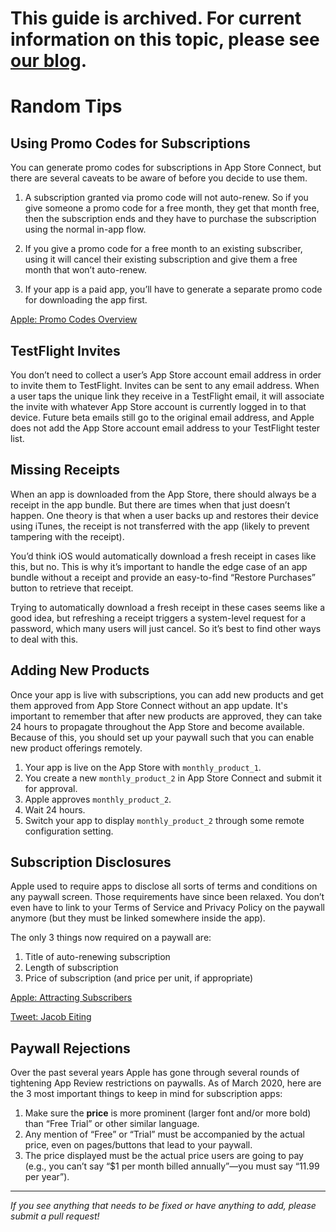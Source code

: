 # This guide is archived. For current information on this topic, please see [our blog](https://www.revenuecat.com/blog/engineering/the-ultimate-guide-to-subscription-testing-on-ios/).

# Random Tips

## Using Promo Codes for Subscriptions

You can generate promo codes for subscriptions in App Store Connect, but there are several caveats to be aware of before you decide to use them.

1. A subscription granted via promo code will not auto-renew. So if you give someone a promo code for a free month, they get that month free, then the subscription ends and they have to purchase the subscription using the normal in-app flow.

2. If you give a promo code for a free month to an existing subscriber, using it will cancel their existing subscription and give them a free month that won’t auto-renew.

3. If your app is a paid app, you’ll have to generate a separate promo code for downloading the app first.

[Apple: Promo Codes Overview](https://help.apple.com/app-store-connect/#/dev50869de4a)

## TestFlight Invites

You don’t need to collect a user’s App Store account email address in order to invite them to TestFlight. Invites can be sent to any email address. When a user taps the unique link they receive in a TestFlight email, it will associate the invite with whatever App Store account is currently logged in to that device. Future beta emails still go to the original email address, and Apple does not add the App Store account email address to your TestFlight tester list.

## Missing Receipts

When an app is downloaded from the App Store, there should always be a receipt in the app bundle. But there are times when that just doesn’t happen. One theory is that when a user backs up and restores their device using iTunes, the receipt is not transferred with the app (likely to prevent tampering with the receipt).

You’d think iOS would automatically download a fresh receipt in cases like this, but no. This is why it’s important to handle the edge case of an app bundle without a receipt and provide an easy-to-find “Restore Purchases” button to retrieve that receipt.

Trying to automatically download a fresh receipt in these cases seems like a good idea, but refreshing a receipt triggers a system-level request for a password, which many users will just cancel. So it’s best to find other ways to deal with this.

## Adding New Products

Once your app is live with subscriptions, you can add new products and get them approved from App Store Connect without an app update. It's important to remember that after new products are approved, they can take 24 hours to propagate throughout the App Store and become available. Because of this, you should set up your paywall such that you can enable new product offerings remotely. 

1. Your app is live on the App Store with `monthly_product_1`.
2. You create a new `monthly_product_2` in App Store Connect and submit it for approval.
3. Apple approves `monthly_product_2`.
4. Wait 24 hours.
5. Switch your app to display `monthly_product_2` through some remote configuration setting.

## Subscription Disclosures

Apple used to require apps to disclose all sorts of terms and conditions on any paywall screen. Those requirements have since been relaxed. You don’t even have to link to your Terms of Service and Privacy Policy on the paywall anymore (but they must be linked somewhere inside the app).

The only 3 things now required on a paywall are:

1. Title of auto-renewing subscription
2. Length of subscription
3. Price of subscription (and price per unit, if appropriate)

[Apple: Attracting Subscribers](https://developer.apple.com/app-store/subscriptions/#attracting-subscribers)

[Tweet: Jacob Eiting](https://twitter.com/jeiting/status/1137043638985216000?s=21)

## Paywall Rejections

Over the past several years Apple has gone through several rounds of tightening App Review restrictions on paywalls. As of March 2020, here are the 3 most important things to keep in mind for subscription apps:

1. Make sure the **price** is more prominent (larger font and/or more bold) than “Free Trial” or other similar language.
2. Any mention of “Free” or “Trial” must be accompanied by the actual price, even on pages/buttons that lead to your paywall.
3. The price displayed must be the actual price users are going to pay (e.g., you can’t say “$1 per month billed annually”—you must say “11.99 per year”).


___________________________________________________________________
_If you see anything that needs to be fixed or have anything to add, please submit a pull request!_
